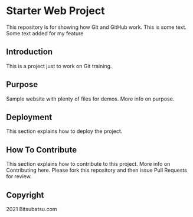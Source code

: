 # Starter Web Project
This repository is for showing how Git and GitHub work. This is some text.
Some text added for my feature

## Introduction
This is a project just to work on Git training.

## Purpose
Sample website with plenty of files for demos. More info on purpose.

## Deployment
This section explains how to deploy the project.

## How To Contribute
This section explains how to contribute to this project. More info on Contributing here.
Please fork this repository and then issue Pull Requests for review.

## Copyright
2021 Bitsubatsu.com